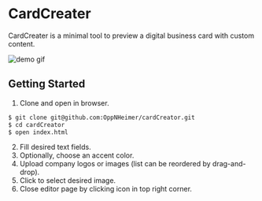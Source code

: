 # CardCreater

CardCreater is a minimal tool to preview a digital business card with custom content.

![demo gif]('./images/samplegif.gif')

## Getting Started

1. Clone and open in browser.

```bash
$ git clone git@github.com:OppNHeimer/cardCreator.git
$ cd cardCreator
$ open index.html
```

2. Fill desired text fields.
3. Optionally, choose an accent color.
4. Upload company logos or images (list can be reordered by drag-and-drop).
5. Click to select desired image.
6. Close editor page by clicking icon in top right corner.